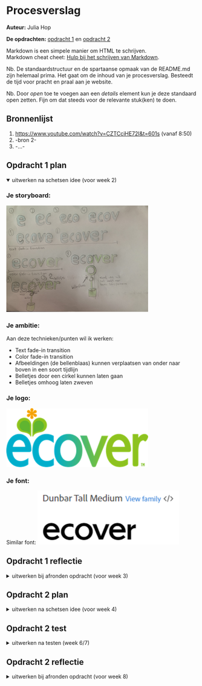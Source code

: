 # Procesverslag
**Auteur:** Julia Hop

**De opdrachten:** [opdracht 1](opdracht1/index.html) en [opdracht 2](opdracht2/index.html)


Markdown is een simpele manier om HTML te schrijven.  
Markdown cheat cheet: [Hulp bij het schrijven van Markdown](https://github.com/adam-p/markdown-here/wiki/Markdown-Cheatsheet).

Nb. De standaardstructuur en de spartaanse opmaak van de README.md zijn helemaal prima. Het gaat om de inhoud van je procesverslag. Besteedt de tijd voor pracht en praal aan je website.

Nb. Door *open* toe te voegen aan een *details* element kun je deze standaard open zetten. Fijn om dat steeds voor de relevante stuk(ken) te doen.



## Bronnenlijst
  1. https://www.youtube.com/watch?v=CZTCciHE72I&t=601s (vanaf 8:50)
  2. -bron 2-
  3. -...-



## Opdracht 1 plan

<details open>
  <summary>uitwerken na schetsen idee (voor week 2)</summary>


  ### Je storyboard:
  <img src="readme-images/Julia_Hop_FvD_storyboard.jpg" width="375px" alt="storyboard voor opdracht 1">


  ### Je ambitie: 
  Aan deze technieken/punten wil ik werken:
  - Text fade-in transition
  - Color fade-in transition
  - Afbeeldingen (de bellenblaas) kunnen verplaatsen van onder naar boven in een soort tijdlijn
  - Belletjes door een cirkel kunnen laten gaan
  - Belletjes omhoog laten zweven

  ### Je logo:
  <img src="readme-images/Julia_Hop_FvD_logo.png" width="375px" alt="storyboard voor opdracht 1"> 

  ### Je font: 
  Similar font:
  <img src="readme-images/Julia_Hop_FvD_font.png" width="375px" alt="storyboard voor opdracht 1">

 
</details>



## Opdracht 1 reflectie

<details>
  <summary>uitwerken bij afronden opdracht (voor week 3)</summary>


  ### Je uitkomst - karakteristiek screenshot(s):
  <img src="readme-images/karakteristiekScreenshot.png" width="375px" alt="uitkomst opdracht 1">


  ### Dit ging goed/Heb ik geleerd: 
  Van te voren leek het mij lastig om zelf vormen te maken, maar dit vond ik uiteindelijk meevallen. Wel vond ik het lastig om de vormen responsive te maken, dus daarbij had ik hulp gevraagd en toen heb ik geleerd dat je dan met vmin moet werken. Ook leek het mij lastig om de belletjes te laten zweven, maar daarvoor kwam ik een handige tutorial tegen (zie bronnen) en met hulp daarvan heb ik dus reëele belletjes kunnen maken. De color gradient animatie heb ik gemaakt met behulp van voorbeeldopdrachten van FED. Ik vind dat de color gradient mooi is gelukt en de in-fade animatie ging ook goed.


  ### Dit was lastig/Is niet gelukt:
  Als ik meer tijd had had ik misschien die belletjes later in beeld willen laten komen, want nu zie je ze al gelijk in de 'o' zitten en eigenlijk wil ik dat ze pas komen wanneer de bellenblaas op zijn plek staat.

  
</details>



## Opdracht 2 plan

<details>
  <summary>uitwerken na schetsen idee (voor week 4)</summary>


  ### Je ontwerp:
  <img src="readme-images/dummy-plaatje.svg" width="375px" alt="ontwerp opdracht 2">


  ### Je ambitie: 
  Aan deze technieken/punten wil ik werken:
  - punt 1
  - punt 2
  - nog een punt
  - ...
</details>



## Opdracht 2 test

<details>
  <summary>uitwerken na testen (week 6/7)</summary>

  Neem minimaal 5 bevindingen op:



  ### Bevinding 1:
  Omschrijving van wat er nog niet orde was (tekst en afbeeding(en)).

  #### oplossing:
  Beschrijving hoe je het hebt hebt opgelost of als het niet gelukt is hoe je het zou oplossen (tekst en afbeeding(en)).



  ### Bevinding 2:
  Omschrijving van wat er nog niet orde was (tekst en afbeeding(en)).

  #### oplossing:
  Beschrijving hoe je het hebt hebt opgelost of als het niet gelukt is hoe je het zou oplossen (tekst en afbeeding(en)).



  ### Bevinding 3:
  ...
</details>



## Opdracht 2 reflectie

<details>
  <summary>uitwerken bij afronden opdracht (voor week 8)</summary>

  ### Je uitkomst - karakteristiek screenshot(s):
  <img src="readme-images/dummy-plaatje.svg" width="375px" alt="uitkomst opdracht 2">


  ### Dit ging goed/Heb ik geleerd: 
  Korte omschrijving met plaatje(s)

  <img src="readme-images/dummy-plaatje.svg" width="375px" alt="top">


  ### Dit was lastig/Is niet gelukt:
  Korte omschrijving met plaatje(s)

  <img src="readme-images/dummy-plaatje.svg" width="375px" alt="bummer">
</details>